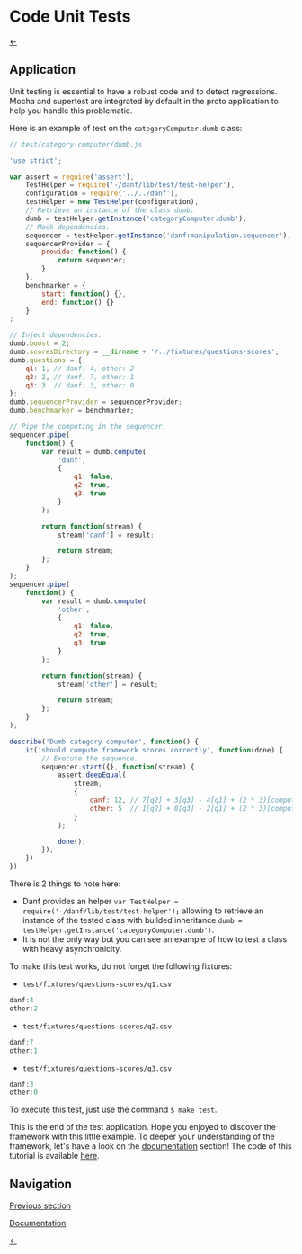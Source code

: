 Code Unit Tests
===============

[←](index.md)

Application
-----------

Unit testing is essential to have a robust code and to detect regressions. Mocha and supertest are integrated by default in the proto application to help you handle this problematic.

Here is an example of test on the `categoryComputer.dumb` class:

```javascript
// test/category-computer/dumb.js

'use strict';

var assert = require('assert'),
    TestHelper = require('-/danf/lib/test/test-helper'),
    configuration = require('../../danf'),
    testHelper = new TestHelper(configuration),
    // Retrieve an instance of the class dumb.
    dumb = testHelper.getInstance('categoryComputer.dumb'),
    // Mock dependencies.
    sequencer = testHelper.getInstance('danf:manipulation.sequencer'),
    sequencerProvider = {
        provide: function() {
            return sequencer;
        }
    },
    benchmarker = {
        start: function() {},
        end: function() {}
    }
;

// Inject dependencies.
dumb.boost = 2;
dumb.scoresDirectory = __dirname + '/../fixtures/questions-scores';
dumb.questions = {
    q1: 1, // danf: 4, other: 2
    q2: 2, // danf: 7, other: 1
    q3: 3  // danf: 3, other: 0
};
dumb.sequencerProvider = sequencerProvider;
dumb.benchmarker = benchmarker;

// Pipe the computing in the sequencer.
sequencer.pipe(
    function() {
        var result = dumb.compute(
            'danf',
            {
                q1: false,
                q2: true,
                q3: true
            }
        );

        return function(stream) {
            stream['danf'] = result;

            return stream;
        };
    }
);
sequencer.pipe(
    function() {
        var result = dumb.compute(
            'other',
            {
                q1: false,
                q2: true,
                q3: true
            }
        );

        return function(stream) {
            stream['other'] = result;

            return stream;
        };
    }
);

describe('Dumb category computer', function() {
    it('should compute framework scores correctly', function(done) {
        // Execute the sequence.
        sequencer.start({}, function(stream) {
            assert.deepEqual(
                stream,
                {
                    danf: 12, // 7[q2] + 3[q3] - 4[q1] + (2 * 3)[computed boost]
                    other: 5  // 1[q2] + 0[q3] - 2[q1] + (2 * 3)[computed boost]
                }
            );

            done();
        });
    })
})
```

There is 2 things to note here:
* Danf provides an helper `var TestHelper = require('-/danf/lib/test/test-helper');` allowing to retrieve an instance of the tested class with builded inheritance `dumb = testHelper.getInstance('categoryComputer.dumb')`.
* It is not the only way but you can see an example of how to test a class with heavy asynchronicity.

To make this test works, do not forget the following fixtures:

* `test/fixtures/questions-scores/q1.csv`
```javascript
danf:4
other:2
```

* `test/fixtures/questions-scores/q2.csv`
```javascript
danf:7
other:1
```

* `test/fixtures/questions-scores/q3.csv`
```javascript
danf:3
other:0
```

To execute this test, just use the command `$ make test`.

This is the end of the test application. Hope you enjoyed to discover the framework with this little example.
To deeper your understanding of the framework, let's have a look on the [documentation](../use/index.md) section!
The code of this tutorial is available [here](../../test/functional/tutorial).

Navigation
----------

[Previous section](ajax-app.md)

[Documentation](../use/tests.md)

[←](index.md)
